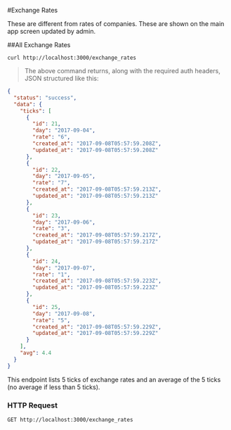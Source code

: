 #Exchange Rates

These are different from rates of companies. These are shown on the main app screen updated by admin.

##All Exchange Rates

```shell
curl http://localhost:3000/exchange_rates 
```

> The above command returns, along with the required auth headers, JSON structured like this:

```json
{
  "status": "success",
  "data": {
    "ticks": [
      {
        "id": 21,
        "day": "2017-09-04",
        "rate": "6",
        "created_at": "2017-09-08T05:57:59.208Z",
        "updated_at": "2017-09-08T05:57:59.208Z"
      },
      {
        "id": 22,
        "day": "2017-09-05",
        "rate": "7",
        "created_at": "2017-09-08T05:57:59.213Z",
        "updated_at": "2017-09-08T05:57:59.213Z"
      },
      {
        "id": 23,
        "day": "2017-09-06",
        "rate": "3",
        "created_at": "2017-09-08T05:57:59.217Z",
        "updated_at": "2017-09-08T05:57:59.217Z"
      },
      {
        "id": 24,
        "day": "2017-09-07",
        "rate": "1",
        "created_at": "2017-09-08T05:57:59.223Z",
        "updated_at": "2017-09-08T05:57:59.223Z"
      },
      {
        "id": 25,
        "day": "2017-09-08",
        "rate": "5",
        "created_at": "2017-09-08T05:57:59.229Z",
        "updated_at": "2017-09-08T05:57:59.229Z"
      }
    ],
    "avg": 4.4
  }
}

```

This endpoint lists 5 ticks of exchange rates and an average of the 5 ticks (no average if less than 5 ticks).

### HTTP Request

`GET http://localhost:3000/exchange_rates`

